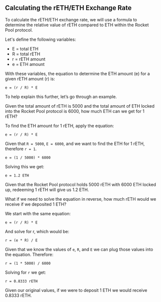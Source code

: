 ## Calculating the rETH/ETH Exchange Rate

To calculate the rETH/ETH exchange rate, we will use a formula to determine the relative value of rETH compared to ETH within the Rocket Pool protocol.

Let's define the following variables:

- E = total ETH
- R = total rETH
- r = rETH amount
- e = ETH amount

With these variables, the equation to determine the ETH amount (e) for a given rETH amount (r) is:

```
e = (r / R) * E
```

To help explain this further, let’s go through an example.

Given the total amount of rETH is 5000 and the total amount of ETH locked into the Rocket Pool protocol is 6000, how much ETH can we get for 1 rETH?

To find the ETH amount for 1 rETH, apply the equation:

```
e = (r / R) * E
```

Given that `R = 5000`, `E = 6000`, and we want to find the ETH for 1 rETH, therefore `r = 1`.

```
e = (1 / 5000) * 6000
```

Solving this we get:

```
e = 1.2 ETH
```

Given that the Rocket Pool protocol holds 5000 rETH with 6000 ETH locked up, redeeming 1 rETH will give us 1.2 ETH.

What if we need to solve the equation in reverse, how much rETH would we receive if we deposited 1 ETH?

We start with the same equation:

```
e = (r / R) * E
```

And solve for r, which would be:

```
r = (e * R) / E
```

Given that we know the values of `e`, `R`, and `E` we can plug those values into the equation. Therefore:

```
r = (1 * 5000) / 6000
```

Solving for `r` we get:

```
r = 0.8333 rETH
```

Given our original values, if we were to deposit 1 ETH we would receive 0.8333 rETH.
